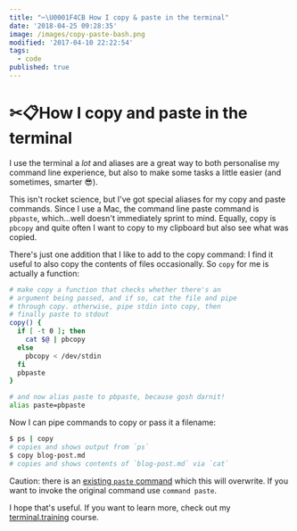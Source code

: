 ```yaml
---
title: "✂\U0001F4CB How I copy & paste in the terminal"
date: '2018-04-25 09:28:35'
image: /images/copy-paste-bash.png
modified: '2017-04-10 22:22:54'
tags:
  - code
published: true
---
```

# ✂📋How I copy and paste in the terminal

I use the terminal a *lot* and aliases are a great way to both personalise my command line experience, but also to make some tasks a little easier (and sometimes, smarter 😎).

<!--more-->

This isn't rocket science, but I've got special aliases for my copy and paste commands. Since I use a Mac, the command line paste command is `pbpaste`, which…well doesn't immediately sprint to mind. Equally, copy is `pbcopy` and quite often I want to copy to my clipboard but also see what was copied.

There's just one addition that I like to add to the copy command: I find it useful to also copy the contents of files occasionally. So `copy` for me is actually a function:

```bash
# make copy a function that checks whether there's an
# argument being passed, and if so, cat the file and pipe
# through copy. otherwise, pipe stdin into copy, then
# finally paste to stdout
copy() {
  if [ -t 0 ]; then
    cat $@ | pbcopy
  else
    pbcopy < /dev/stdin
  fi
  pbpaste
}

# and now alias paste to pbpaste, because gosh darnit!
alias paste=pbpaste
```

Now I can pipe commands to copy or pass it a filename:

```bash
$ ps | copy
# copies and shows output from `ps`
$ copy blog-post.md
# copies and shows contents of `blog-post.md` via `cat`
```

Caution: there is an [existing `paste` command][1] which this will overwrite. If you want to invoke the original command use `command paste`.

[1]: https://en.m.wikipedia.org/wiki/Paste_(Unix)

I hope that's useful. If you want to learn more, check out my [terminal.training](https://terminal.training/?utm_source=blog&utm_medium=link&utm_campaign=blog-post) course.

